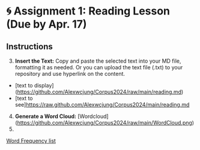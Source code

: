 
# 🌀 Assignment 1: Reading Lesson (Due by Apr. 17)

## Instructions

3. **Insert the Text:** Copy and paste the selected text into your MD file, formatting it as needed. Or you can upload the text file (.txt) to your repository and use hyperlink on the content.
+ [text to display] (https://github.com/Alexwcjung/Corpus2024/raw/main/reading.md)
+ [text to see]https://raw.github.com/Alexwcjung/Corpus2024/main/reading.md

4. **Generate a Word Cloud:** [Wordcloud] (https://github.com/Alexwcjung/Corpus2024/raw/main/WordCloud.png)
5. 

[Word Frequency list](https://raw....)
